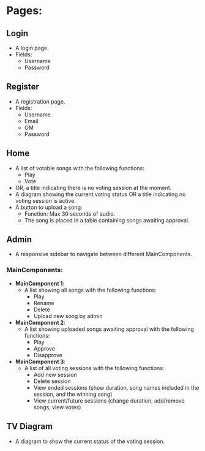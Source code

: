 # Pages:

## Login
- A login page.
- Fields:
  - Username
  - Password

## Register
- A registration page.
- Fields:
  - Username
  - Email
  - OM
  - Password

## Home
- A list of votable songs with the following functions:
  - Play
  - Vote
- OR, a title indicating there is no voting session at the moment.
- A diagram showing the current voting status OR a title indicating no voting session is active.
- A button to upload a song:
  - Function: Max 30 seconds of audio.
  - The song is placed in a table containing songs awaiting approval.

## Admin
- A responsive sidebar to navigate between different MainComponents.

### MainComponents:
- **MainComponent 1**: 
  - A list showing all songs with the following functions:
    - Play
    - Rename
    - Delete
    - Upload new song by admin
- **MainComponent 2**: 
  - A list showing uploaded songs awaiting approval with the following functions:
    - Play
    - Approve
    - Disapprove
- **MainComponent 3**: 
  - A list of all voting sessions with the following functions:
    - Add new session
    - Delete session
    - View ended sessions (show duration, song names included in the session, and the winning song)
    - View current/future sessions (change duration, add/remove songs, view votes)

## TV Diagram
- A diagram to show the current status of the voting session.
